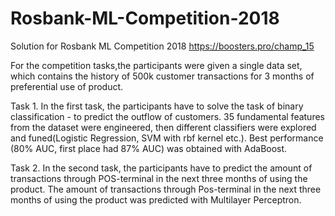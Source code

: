 # Rosbank-ML-Competition-2018
Solution for Rosbank ML Competition 2018
https://boosters.pro/champ_15  

For the competition tasks,the participants were given a single data set, which contains the history of 500k customer transactions for 3 months of preferential use of product.

Task 1.
In the first task, the participants have to solve the task of binary classification - to predict the outflow of customers.
35 fundamental features from the dataset were engineered, then different classifiers were explored and funed(Logistic Regression, SVM with rbf kernel etc.). Best performance (80% AUC, first place had 87% AUC) was obtained with AdaBoost. 

Task 2.
In the second task, the participants have to predict the amount of transactions through POS-terminal in the next three months of using the product. 
The amount of transactions through Pos-terminal in the next three months of using the product was predicted with Multilayer Perceptron. 

